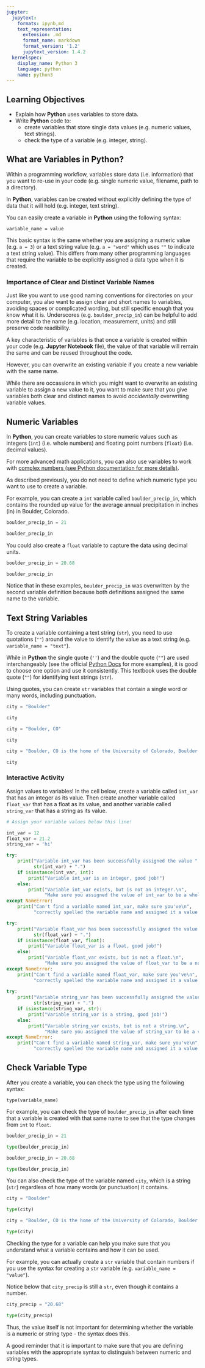 ```yaml
---
jupyter:
  jupytext:
    formats: ipynb,md
    text_representation:
      extension: .md
      format_name: markdown
      format_version: '1.2'
      jupytext_version: 1.4.2
  kernelspec:
    display_name: Python 3
    language: python
    name: python3
---
```


<!-- #region -->
<div class='notice--success' markdown="1">

## <i class="fa fa-graduation-cap" aria-hidden="true"></i> Learning Objectives

* Explain how **Python** uses variables to store data.
* Write **Python** code to:
    * create variables that store single data values (e.g. numeric values, text strings). 
    * check the type of a variable (e.g. integer, string).  

</div>
 

## What are Variables in Python?

Within a programming workflow, variables store data (i.e. information) that you want to re-use in your code (e.g. single numeric value, filename, path to a directory). 

In **Python**, variables can be created without explicitly defining the type of data that it will hold (e.g. integer, text string). 

You can easily create a variable in **Python** using the following syntax:

`variable_name = value`

This basic syntax is the same whether you are assigning a numeric value (e.g. `a = 3`) or a text string value (e.g. `a = "word"` which uses `""` to indicate a text string value). This differs from many other programming languages that require the variable to be explicitly assigned a data type when it is created.

### Importance of Clear and Distinct Variable Names

Just like you want to use good naming conventions for directories on your computer, you also want to assign clear and short names to variables, avoiding spaces or complicated wording, but still specific enough that you know what it is. Underscores (e.g. `boulder_precip_in`) can be helpful to add more detail to the name (e.g. location, measurement, units) and still preserve code readibility. 

A key characteristic of variables is that once a variable is created within your code (e.g. **Jupyter Notebook** file), the value of that variable will remain the same and can be reused throughout the code.

However, you can overwrite an existing variable if you create a new variable with the same name. 

While there are occassions in which you might want to overwrite an existing variable to assign a new value to it, you want to make sure that you give variables both clear and distinct names to avoid *accidentally* overwriting variable values.  


## Numeric Variables

In **Python**, you can create variables to store numeric values such as  integers (`int`) (i.e. whole numbers) and floating point numbers (`float`) (i.e. decimal values).  

For more advanced math applications, you can also use variables to work with <a href="https://docs.python.org/3/library/stdtypes.html#numeric-types-int-float-complex" target="_blank">complex numbers (see Python documentation for more details)</a>. 

As described previously, you do not need to define which numeric type you want to use to create a variable. 

For example, you can create a `int` variable called `boulder_precip_in`, which contains the rounded up value for the average annual precipitation in inches (in) in Boulder, Colorado. 
<!-- #endregion -->

```python
boulder_precip_in = 21

boulder_precip_in
```

You could also create a `float` variable to capture the data using decimal units. 

```python
boulder_precip_in = 20.68

boulder_precip_in
```

Notice that in these examples, `boulder_precip_in` was overwritten by the second variable definition because both definitions assigned the same name to the variable. 


## Text String Variables

To create a variable containing a text string (`str`), you need to use quotations (`""`) around the value to identify the value as a text string (e.g. `variable_name = "text"`). 

While in **Python** the single quote (`''`) and the double quote (`""`) are used interchangeably (see the official <a href="https://docs.python.org/3/library/stdtypes.html#text-sequence-type-str" target="_blank">Python Docs</a> for more examples), it is good to choose one option and use it consistently. This textbook uses the double quote (`""`) for identifying text strings (`str`). 

Using quotes, you can create `str` variables that contain a single word or many words, including punctuation.

```python
city = "Boulder"

city
```

```python
city = "Boulder, CO"

city
```

```python
city = "Boulder, CO is the home of the University of Colorado, Boulder campus."

city
```

### Interactive Activity

Assign values to variables! In the cell below, create a variable called `int_var` that has an integer as its value. Then create another variable called `float_var` that has a float as its value, and another variable called `string_var` that has a string as its value. 

```python
# Assign your variable values below this line!

int_var = 12
float_var = 21.2
string_var = 'hi'

```

```python tags=["hide"]
try:
    print("Variable int_var has been successfully assigned the value " +
          str(int_var) + ".")
    if isinstance(int_var, int):
        print("Variable int_var is an integer, good job!")
    else:
        print("Variable int_var exists, but is not an integer.\n", 
              "Make sure you assigned the value of int_var to be a whole number.")
except NameError:
    print("Can't find a variable named int_var, make sure you've\n",
          "correctly spelled the variable name and assigned it a value!")

try:
    print("Variable float_var has been successfully assigned the value " +
          str(float_var) + ".")
    if isinstance(float_var, float):
        print("Variable float_var is a float, good job!")
    else:
        print("Variable float_var exists, but is not a float.\n", 
              "Make sure you assigned the value of float_var to be a number with a decimal value.")
except NameError:
    print("Can't find a variable named float_var, make sure you've\n",
          "correctly spelled the variable name and assigned it a value!")
    
try:
    print("Variable string_var has been successfully assigned the value " +
          str(string_var) + ".")
    if isinstance(string_var, str):
        print("Variable string_var is a string, good job!")
    else:
        print("Variable string_var exists, but is not a string.\n", 
              "Make sure you assigned the value of string_var to be a value surrounded by quotes.")
except NameError:
    print("Can't find a variable named string_var, make sure you've\n",
          "correctly spelled the variable name and assigned it a value!")
```

## Check Variable Type

After you create a variable, you can check the type using the following syntax:

`type(variable_name)`

For example, you can check the type of `boulder_precip_in` after each time that a variable is created with that same name to see that the type changes from `int` to `float`. 

```python
boulder_precip_in = 21

type(boulder_precip_in)
```

```python
boulder_precip_in = 20.68

type(boulder_precip_in)
```

You can also check the type of the variable named `city`, which is a string (`str`) regardless of how many words (or punctuation) it contains. 

```python
city = "Boulder"

type(city)
```

```python
city = "Boulder, CO is the home of the University of Colorado, Boulder campus."

type(city)
```

Checking the type for a variable can help you make sure that you understand what a variable contains and how it can be used. 

For example, you can actually create a `str` variable that contain numbers if you use the syntax for creating a `str` variable (e.g. `variable_name = "value"`).

Notice below that `city_precip` is still a `str`, even though it contains a number.

```python
city_precip = "20.68"

type(city_precip)
```

Thus, the value itself is not important for determining whether the variable is a numeric or string type - the syntax does this. 

A good reminder that it is important to make sure that you are defining variables with the appropriate syntax to distinguish between numeric and string types. 
